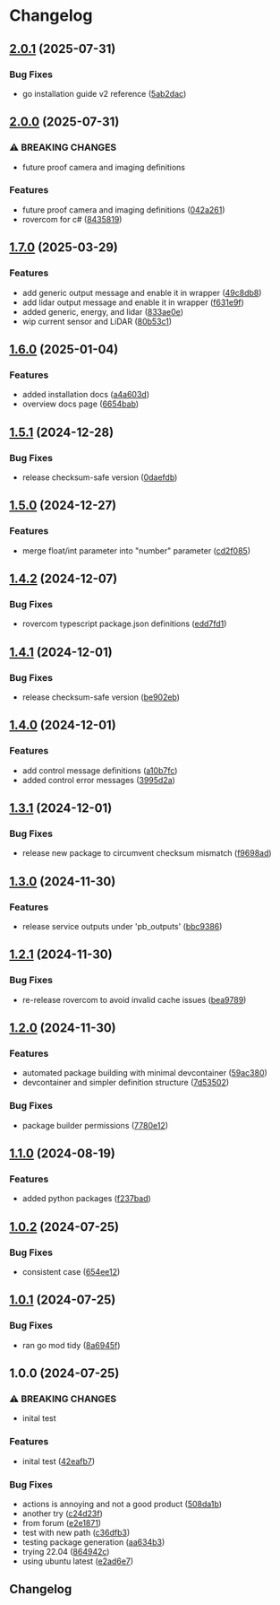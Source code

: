 # Changelog

## [2.0.1](https://github.com/VU-ASE/rovercom/compare/v2.0.0...v2.0.1) (2025-07-31)


### Bug Fixes

* go installation guide v2 reference ([5ab2dac](https://github.com/VU-ASE/rovercom/commit/5ab2dacb2d3a121178b444f5e06a115830a76f2e))

## [2.0.0](https://github.com/VU-ASE/rovercom/compare/v1.7.0...v2.0.0) (2025-07-31)


### ⚠ BREAKING CHANGES

* future proof camera and imaging definitions

### Features

* future proof camera and imaging definitions ([042a261](https://github.com/VU-ASE/rovercom/commit/042a261b0b886615e16bb6fe0f2583bd0695dc3f))
* rovercom for c# ([8435819](https://github.com/VU-ASE/rovercom/commit/84358192fce2aa0a789b4a9798446bdcb8e4e1ab))

## [1.7.0](https://github.com/VU-ASE/rovercom/compare/v1.6.0...v1.7.0) (2025-03-29)


### Features

* add generic output message and enable it in wrapper ([49c8db8](https://github.com/VU-ASE/rovercom/commit/49c8db8a5290411bb47b5f186ebc9057a9816b7f))
* add lidar output message and enable it in wrapper ([f631e9f](https://github.com/VU-ASE/rovercom/commit/f631e9f0ec395d5b8e4400b299e57dd4b587e3ac))
* added generic, energy, and lidar ([833ae0e](https://github.com/VU-ASE/rovercom/commit/833ae0ebb92b087da994601fa6098db1f782b38d))
* wip current sensor and LiDAR ([80b53c1](https://github.com/VU-ASE/rovercom/commit/80b53c1ba3452864c56504cc6d7576b4dd33e462))

## [1.6.0](https://github.com/VU-ASE/rovercom/compare/v1.5.1...v1.6.0) (2025-01-04)


### Features

* added installation docs ([a4a603d](https://github.com/VU-ASE/rovercom/commit/a4a603d53b93fb4919f666238ce0f4e9e7f7af60))
* overview docs page ([6654bab](https://github.com/VU-ASE/rovercom/commit/6654babb6882cce87c96497f06a290187b1e4be9))

## [1.5.1](https://github.com/VU-ASE/rovercom/compare/v1.5.0...v1.5.1) (2024-12-28)


### Bug Fixes

* release checksum-safe version ([0daefdb](https://github.com/VU-ASE/rovercom/commit/0daefdbad487b220f8e3c6e48110d3a3599b3c17))

## [1.5.0](https://github.com/VU-ASE/rovercom/compare/v1.4.2...v1.5.0) (2024-12-27)


### Features

* merge float/int parameter into "number" parameter ([cd2f085](https://github.com/VU-ASE/rovercom/commit/cd2f0851d7cb2ee7d48099a5a5c1bc7888b26975))

## [1.4.2](https://github.com/VU-ASE/rovercom/compare/v1.4.1...v1.4.2) (2024-12-07)


### Bug Fixes

* rovercom typescript package.json definitions ([edd7fd1](https://github.com/VU-ASE/rovercom/commit/edd7fd16ba8a1ec2bf38fa0a94d30a19b79d5557))

## [1.4.1](https://github.com/VU-ASE/rovercom/compare/v1.4.0...v1.4.1) (2024-12-01)


### Bug Fixes

* release checksum-safe version ([be902eb](https://github.com/VU-ASE/rovercom/commit/be902eb69dac68793b628021019b4f3e9edf587c))

## [1.4.0](https://github.com/VU-ASE/rovercom/compare/v1.3.1...v1.4.0) (2024-12-01)


### Features

* add control message definitions ([a10b7fc](https://github.com/VU-ASE/rovercom/commit/a10b7fc882e62ec003e0e0a4b2b1ae4fb4a2d4b8))
* added control error messages ([3995d2a](https://github.com/VU-ASE/rovercom/commit/3995d2a10142c181760bc1b36963ea53065647ef))

## [1.3.1](https://github.com/VU-ASE/rovercom/compare/v1.3.0...v1.3.1) (2024-12-01)


### Bug Fixes

* release new package to circumvent checksum mismatch ([f9698ad](https://github.com/VU-ASE/rovercom/commit/f9698adab01c4bd58107855a97e9e3b8d574f409))

## [1.3.0](https://github.com/VU-ASE/rovercom/compare/v1.2.1...v1.3.0) (2024-11-30)


### Features

* release service outputs under 'pb_outputs' ([bbc9386](https://github.com/VU-ASE/rovercom/commit/bbc9386d5ea5af2fb3009e6b7b5697e2274a8a76))

## [1.2.1](https://github.com/VU-ASE/rovercom/compare/v1.2.0...v1.2.1) (2024-11-30)


### Bug Fixes

* re-release rovercom to avoid invalid cache issues ([bea9789](https://github.com/VU-ASE/rovercom/commit/bea9789dabd7052c6c5fb66291f715f30d7fdd1a))

## [1.2.0](https://github.com/VU-ASE/rovercom/compare/v1.1.0...v1.2.0) (2024-11-30)


### Features

* automated package building with minimal devcontainer ([59ac380](https://github.com/VU-ASE/rovercom/commit/59ac380de51e38b7212ec39a27f81097c303e7dc))
* devcontainer and simpler definition structure ([7d53502](https://github.com/VU-ASE/rovercom/commit/7d53502a402bf8ec96c0ad63675d0a3ff4f3252d))


### Bug Fixes

* package builder permissions ([7780e12](https://github.com/VU-ASE/rovercom/commit/7780e1279933da9af7e7c81b657b23cd76639318))

## [1.1.0](https://github.com/VU-ASE/rovercom/compare/v1.0.2...v1.1.0) (2024-08-19)


### Features

* added python packages ([f237bad](https://github.com/VU-ASE/rovercom/commit/f237bad21f272d03a9113e9b623f8e3d2e942cce))

## [1.0.2](https://github.com/VU-ASE/rovercom/compare/v1.0.1...v1.0.2) (2024-07-25)


### Bug Fixes

* consistent case ([654ee12](https://github.com/VU-ASE/rovercom/commit/654ee12ca4580e53b1d5da17375b541a77528942))

## [1.0.1](https://github.com/VU-ASE/rovercom/compare/v1.0.0...v1.0.1) (2024-07-25)


### Bug Fixes

* ran go mod tidy ([8a6945f](https://github.com/VU-ASE/rovercom/commit/8a6945f8f79851239f12c483648b86672222cfc1))

## 1.0.0 (2024-07-25)


### ⚠ BREAKING CHANGES

* inital test

### Features

* inital test ([42eafb7](https://github.com/VU-ASE/rovercom/commit/42eafb7b04aa6aefb39fec14fffa2717e1ab775a))


### Bug Fixes

* actions is annoying and not a good product ([508da1b](https://github.com/VU-ASE/rovercom/commit/508da1b4eeefe5a1f239a220e5fbec6363120ffd))
* another try ([c24d23f](https://github.com/VU-ASE/rovercom/commit/c24d23f6c433d99dc79f7dfffbf26a62e09c2379))
* from forum ([e2e1871](https://github.com/VU-ASE/rovercom/commit/e2e1871ed4411d59ed778df761d3da54af1c08f7))
* test with new path ([c36dfb3](https://github.com/VU-ASE/rovercom/commit/c36dfb336a6a1df5c46d8b4553a825e40d8474df))
* testing package generation ([aa634b3](https://github.com/VU-ASE/rovercom/commit/aa634b390c2593830a1fe43fb68b027cab9717f0))
* trying 22.04 ([864942c](https://github.com/VU-ASE/rovercom/commit/864942cdfdd5a5a2a670720310e8362bedcf234f))
* using ubuntu latest ([e2ad6e7](https://github.com/VU-ASE/rovercom/commit/e2ad6e733960fd6e03182500855a025f6fb091fa))

## Changelog
